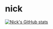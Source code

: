 # nick
[![Nick's GitHub stats](https://github-readme-stats.vercel.app/api?username=nick-seidell&count_private=true&bg_color=1e1e2e&text_color=cdd6f4&icon_color=cba6f7&title_color=94e2d5)](https://github.com/anuraghazra/github-readme-stats)
<br>
